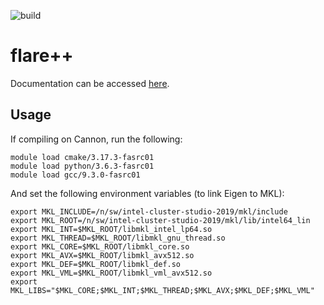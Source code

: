 ![build](https://github.com/mir-group/flare_pp/docs/actions/workflows/main.yaml/badge.svg)

# flare++
Documentation can be accessed [here](https://mir-group.github.io/flare_pp/).

## Usage

If compiling on Cannon, run the following:
```
module load cmake/3.17.3-fasrc01
module load python/3.6.3-fasrc01
module load gcc/9.3.0-fasrc01
```

And set the following environment variables (to link Eigen to MKL):
```
export MKL_INCLUDE=/n/sw/intel-cluster-studio-2019/mkl/include
export MKL_ROOT=/n/sw/intel-cluster-studio-2019/mkl/lib/intel64_lin
export MKL_INT=$MKL_ROOT/libmkl_intel_lp64.so
export MKL_THREAD=$MKL_ROOT/libmkl_gnu_thread.so
export MKL_CORE=$MKL_ROOT/libmkl_core.so
export MKL_AVX=$MKL_ROOT/libmkl_avx512.so
export MKL_DEF=$MKL_ROOT/libmkl_def.so
export MKL_VML=$MKL_ROOT/libmkl_vml_avx512.so
export MKL_LIBS="$MKL_CORE;$MKL_INT;$MKL_THREAD;$MKL_AVX;$MKL_DEF;$MKL_VML"
```
